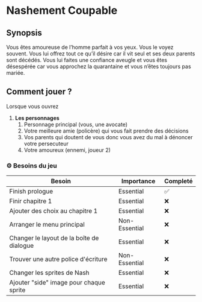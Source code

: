 # Nashement Coupable 
## 
## Synopsis

Vous êtes amoureuse de l’homme parfait à vos yeux. Vous le voyez souvent. Vous lui offrez tout ce qu’il désire car il vit seul et ses deux parents sont décédés. Vous lui faites une confiance aveugle et vous êtes désespérée car vous approchez la quarantaine et vous n’êtes toujours pas mariée.

## Comment jouer ?
Lorsque vous ouvrez 

1. **Les personnages** 
    1. Personnage principal (vous, une avocate)
    2. Votre meilleure amie (policère) qui vous fait prendre des décisions
    3. Vos parents qui doutent de vous donc vous avez du mal à dénoncer votre persecuteur
    4. Votre amoureux (ennemi, joueur 2)

### ⚙ Besoins du jeu

| Besoin                                                                   	          | Importance    	| Completé 	 |
|-------------------------------------------------------------------------------	  |---------------	|----------	 |
| Finish prologue                                         	                          | Essential     	| ✅        	|
| Finir chapitre 1                                                	                  | Essential     	| ❌        	|
| Ajouter des choix au chapitre 1  	                                                  | Essential     	| ❌        	|
|Arranger le menu principal  	                                                      | Non-Essential   | ❌        	|
|Changer le layout de la boîte de dialogue             	                              | Essential       | ❌        	|
|Trouver une autre police d'écriture                   	                              | Non-Essential   | ❌        	|
|Changer les sprites de Nash              	                                          | Essential       | ❌        	|
|Ajouter "side" image pour chaque sprite             	                             | Essential       | ❌        	|
